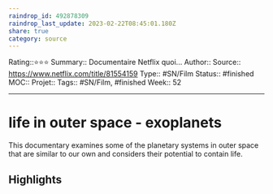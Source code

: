 ```yaml
---
raindrop_id: 492878309
raindrop_last_update: 2023-02-22T08:45:01.180Z
share: true
category: source
---
```


Rating::⭐⭐⭐
Summary:: Documentaire Netflix quoi...
Author::
Source:: https://www.netflix.com/title/81554159
Type:: #SN/Film 
Status:: #finished 
MOC::
Projet:: 
Tags:: #SN/Film, #finished
Week:: 52

***
# life in outer space - exoplanets

This documentary examines some of the planetary systems in outer space that are similar to our own and considers their potential to contain life.

## Highlights

